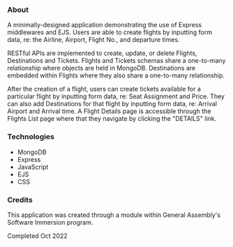 ### About 
A minimally-designed application demonstrating the use of Express middlewares and EJS. Users are able to create flights by inputting form data, re: the Airline, Airport, Flight No., and departure times. 

RESTful APIs are implemented to create, update, or delete Flights, Destinations and Tickets. Flights and Tickets schemas share a one-to-many relationship where objects are held in MongoDB. Destinations are embedded within Flights where they also share a one-to-many relationship. 

After the creation of a flight, users can create tickets available for a particular flight by inputting form data, re: Seat Assignment and Price. They can also add Destinations for that flight by inputting form data, re: Arrival Airport and Arrival time. A Flight Details page is accessible through the Flights List page where that they navigate by clicking the "DETAILS" link. 

### Technologies
- MongoDB 
- Express
- JavaScript
- EJS 
- CSS 

### Credits
This application was created through a module within General Assembly's Software Immersion program. 

Completed Oct 2022